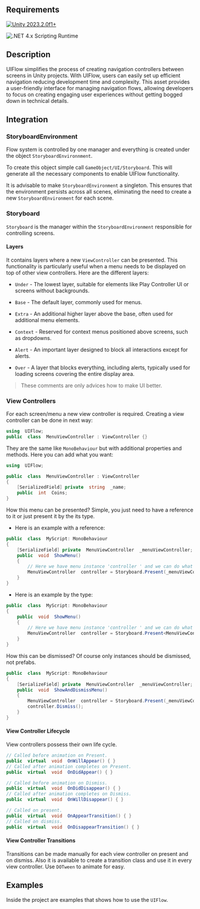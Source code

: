 ## Requirements
[![Unity 2023.2.0f1+](https://img.shields.io/badge/unity-2023.2.0f1+-black.svg?style=flat&logo=unity&cacheSeconds=2592000)](https://unity3d.com/get-unity/download/archive)

![.NET 4.x Scripting Runtime](https://img.shields.io/badge/.NET-4.x-blueviolet.svg?style=flat&cacheSeconds=2592000)

## Description
UIFlow simplifies the process of creating navigation controllers between screens in Unity projects. With UIFlow, users can easily set up efficient navigation reducing development time and complexity. This asset provides a user-friendly interface for managing navigation flows, allowing developers to focus on creating engaging user experiences without getting bogged down in technical details.

## Integration

### StoryboardEnvironment

Flow system is controlled by one manager and everything is created under the object ```StoryboardEnvironnment```.

To create this object simple call ```GameObject/UI/Storyboard```. This will generate all the necessary components to enable UIFlow functionality.

It is advisable to make ```StoryboardEnvironment``` a singleton. This ensures that the environment persists across all scenes, eliminating the need to create a new ```StoryboardEnvironment``` for each scene.

### Storyboard
```Storyboard``` is the manager within the ```StoryboardEnvironment``` responsible for controlling screens.

#### Layers
It contains layers where a new ```ViewController``` can be presented. This functionality is particularly useful when a menu needs to be displayed on top of other view controllers. Here are the different layers:

-  ```Under``` - The lowest layer, suitable for elements like Play Controller UI or screens without backgrounds.

-  ```Base``` - The default layer, commonly used for menus.

-  ```Extra``` - An additional higher layer above the base, often used for additional menu elements.

-  ```Context``` - Reserved for context menus positioned above screens, such as dropdowns.

-  ```Alert``` - An important layer designed to block all interactions except for alerts.

-  ```Over``` - A layer that blocks everything, including alerts, typically used for loading screens covering the entire display area.

> These comments are only advices how to make UI better.

### View Controllers
For each screen/menu a new view controller is required. Creating a view controller can be done in next way:

```csharp
using  UIFlow;
public  class  MenuViewController : ViewController {}
```

They are the same like ```MonoBehaviour``` but with additional properties and methods. Here you can add what you want:

```csharp
using  UIFlow;

public  class  MenuViewController : ViewController
{
    [SerializedField] private  string  _name;
    public  int  Coins;
}

```

How this menu can be presented? Simple, you just need to have a reference to it or just present it by the its type.

- Here is an example with a reference:
```csharp
public  class  MyScript: MonoBehaviour
{
    [SerializeField] private  MenuViewController  _menuViewController;
    public  void  ShowMenu()
    {
        // Here we have menu instance 'controller ' and we can do what we want.
        MenuViewController  controller = Storyboard.Present(_menuViewController);
    }
}
```

- Here is an example by the type:
```csharp
public  class  MyScript: MonoBehaviour
{
    public  void  ShowMenu()
    {
        // Here we have menu instance 'controller ' and we can do what we want.
        MenuViewController  controller = Storyboard.Present<MenuViewController>();
    }
}
```

How this can be dismissed? Of course only instances should be dismissed, not prefabs.

```csharp
public  class  MyScript: MonoBehaviour
{
    [SerializeField] private  MenuViewController  _menuViewController;
    public  void  ShowAndDismissMenu()
    {
        MenuViewController  controller = Storyboard.Present(_menuViewController);
        controller.Dismiss();
    }
}
```
#### View Controller Lifecycle

View controllers possess their own life cycle.

```csharp
// Called before animation on Present.
public  virtual  void  OnWillAppear() { }
// Called after animation completes on Present.
public  virtual  void  OnDidAppear() { }

// Called before animation on Dismiss.
public  virtual  void  OnDidDisappear() { }
// Called after animation completes on Dismiss.
public  virtual  void  OnWillDisappear() { }

// Called on present.
public  virtual  void  OnAppearTransition() { }
// Called on dismiss.
public  virtual  void  OnDisappearTransition() { }
```

#### View Controller Transitions
Transitions can be made manually for each view controller on present and on dismiss. Also it is available to create a transition class and use it in every view controller. Use ```DOTween``` to animate for easy.

## Examples

Inside the project are examples that shows how to use the ```UIFlow```.